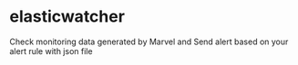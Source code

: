 # elasticwatcher
Check monitoring data generated by Marvel and Send alert based on your alert rule with json file
